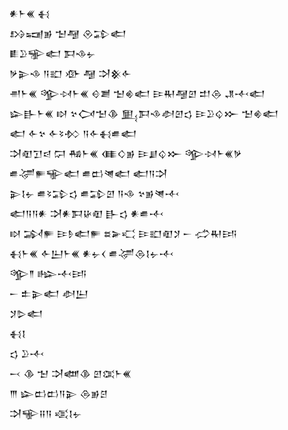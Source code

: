 <div class='block'>
<div class='line'>𒀭𒈨𒌍 𒈬</div>
<div class='line'>𒋳𒍢𒂊 𒈠𒆷 𒊮𒁉𒅗</div>
<div class='line'>𒀾𒊒𒊌𒅗 𒁕𒈾𒉡</div>
<div class='line'>𒃻𒉌𒈾 𒀀𒊬 𒀞 𒆷 𒋫𒆜𒅆</div>
<div class='line'>𒉣𒈨𒌍 𒄊𒀴𒈨𒌍 𒄰𒋢 𒈠𒄯𒅗 𒄿𒊑𒆷𒇻 𒄥𒁲 𒂗𒋾𒅗</div>
<div class='line'>𒇽𒃲𒈨𒌍 𒊭 𒆳𒉏𒈠𒆠 𒅅𒁕𒈾𒀠𒇻𒌓 𒄿𒊒𒌒𒁍 𒈠𒄯𒅗</div>
<div class='line'>𒅗 𒅆𒆳 𒅆𒂟𒁴 𒀀𒅆𒈬𒌑𒅗</div>
<div class='line'>𒋫𒊏𒋛𒁀 𒁶 𒄀𒈨𒌍 𒈪𒄭𒂊 𒄿𒋗𒌒𒁍 𒄊𒀴𒈨𒌍𒃻</div>
<div class='line'>𒌑𒋚𒊓𒊍𒅗 𒌑𒆗𒇴𒅗 𒅗𒀀𒋫</div>
<div class='line'>𒉌𒋙𒉡 𒌑𒂟𒁉𒌓 𒌑𒁉𒇻 𒀀𒈾 𒆳𒂊𒇴𒋾</div>
<div class='line'>𒅗𒀀𒀀𒀭 𒋫𒀭𒁕𒄩𒊏 𒃲𒌓 𒀭𒌑𒋾</div>
<div class='line'>𒊭 𒋆𒊓 𒄿𒊩𒅗𒊓 𒊺𒅕𒄣 𒄿𒊬𒊏𒋡 𒀸 𒈤𒊑𒅀</div>
<div class='line'>𒈬𒈨𒌍 𒅆𒌨𒈨𒌍 𒀭𒉡𒌋 𒌑𒋚𒁲𒋙𒉡𒋾</div>
<div class='line'>𒄊𒈫 𒈗𒋾𒅀</div>
<div class='line'>𒀸 𒉺𒉌𒅗 𒀠𒌨</div>
<div class='line'>𒋡𒌇𒅗</div>
<div class='line'>𒈬𒋙</div>
<div class='line'>𒌓 𒊒𒋾</div>
<div class='line'>𒁁 𒆠 𒈠 𒋫𒅘𒆠 𒇻𒀬𒈨𒌍</div>
<div class='line'>𒐈 𒇽𒆗𒆗𒀀𒉌 𒁲𒂊𒆪</div>
<div class='line'>𒋫𒊍𒍝𒀀 𒄤𒋙𒉡</div>
</div>